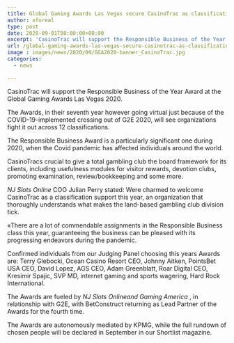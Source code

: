 ```yaml
---
title: Global Gaming Awards Las Vegas secure CasinoTrac as classification sponsor
author: xforeal 
type: post
date: 2020-09-01T00:00:00+00:00
excerpt: 'CasinoTrac will support the Responsible Business of the Year Award at the Global Gaming Awards Las Vegas 2020 '
url: /global-gaming-awards-las-vegas-secure-casinotrac-as-classification-sponsor/
image : images/news/2020/09/GGA2020-banner_CasinoTrac.jpg
categories:
  - news

---
```

CasinoTrac will support the Responsible Business of the Year Award at the Global Gaming Awards Las Vegas 2020. 

The Awards, in their seventh year however going virtual just because of the COVID-19-implemented crossing out of G2E 2020, will see organizations fight it out across 12 classifications. 

The Responsible Business Award is a particularly significant one during 2020, when the Covid pandemic has affected individuals around the world. 

CasinoTracs crucial to give a total gambling club the board framework for its clients, including usefulness modules for visitor rewards, devotion clubs, promoting examination, review/bookkeeping and some more. 

_NJ Slots Online_ COO Julian Perry stated: Were charmed to welcome CasinoTrac as a classification support this year, an organization that thoroughly understands what makes the land-based gambling club division tick. 

&#171;There are a lot of commendable assignments in the Responsible Business class this year, guaranteeing the business can be pleased with its progressing endeavors during the pandemic. 

Confirmed individuals from our Judging Panel choosing this years Awards are: Terry Glebocki, Ocean Casino Resort CEO, Johnny Aitken, PointsBet USA CEO, David Lopez, AGS CEO, Adam Greenblatt, Roar Digital CEO, Kresimir Spajic, SVP MD, internet gaming and sports wagering, Hard Rock International. 

The Awards are fueled by _NJ Slots Onlineand Gaming America_ , in relationship with G2E, with BetConstruct returning as Lead Partner of the Awards for the fourth time. 

The Awards are autonomously mediated by KPMG, while the full rundown of chosen people will be declared in September in our Shortlist magazine.
